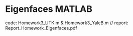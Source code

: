 # Eigenfaces MATLAB
code: Homework3_UTK.m & Homework3_YaleB.m //
report: Report_Homework_Eigenfaces.pdf
